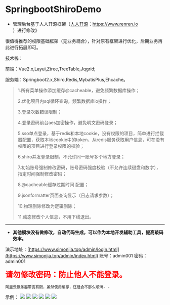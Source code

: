 # SpringbootShiroDemo


- 管理后台基于人人开源框架（[人人开源](https://www.renren.io)：https://www.renren.io ）进行修改》

很值得推荐的权限基础框架（无业务耦合），针对原有框架进行优化，后期业务再此进行拓展即可。

技术栈：

前端：Vue2.x,Layui,Ztree,TreeTable,Jqgrid;

服务端：Springboot2.x,Shiro,Redis,MybatisPlus,Ehcache。
> 1.所有菜单操作添加缓存@cacheable，避免频繁数据库操作；
> 
> 2.优化项目内sql循环查询，频繁数据库io操作；
> 
> 3.登录次数错误限制；
> 
> 4.登录密码前台aes加密操作，避免明文密码登录；
> 
> 5.sso单点登录，基于redis和本地cookie，没有权限的项目，简单进行拦截器配置，获取本地cookie中的token，从redis服务获取用户信息，可在没有权限的项目进行登录权限的校验；
> 
> 6.shiro并发登录限制，不允许同一账号多个地方登录；
> 
> 7.初始账号强制修改密码，账号密码强度校验（不允许连续键盘和数字），指定时间强制修改密码；
> 
> 8.@cacheable缓存过期时间 配置；
> 
> 9.jsonformatter页面查询显示（日志请求参数）；
> 
> 10.物理删除修改为逻辑删除；
> 
> 11.动态修改个人信息，不用下线退出。

----------

- **其他模块没有做修改，自动代码生成，可以作为本地开发辅助工具，提高敲码效率。**

演示地址：[https://www.simonjia.top/admin/login.html](https://www.simonjia.top/admin/index.html) 
账号：admin001
密码：admin001

<font size=5 color=red>**请勿修改密码：防止他人不能登录。**</font>

    阿里云服务器带宽有限，虽然使用缓存，还是会不那么顺滑- -
示例：
![](http://www.simonjia.top:8082/appimages/admin_head/%E5%9B%BE%E7%89%875.png)
![](http://www.simonjia.top:8082/appimages/admin_head/%E5%9B%BE%E7%89%876.png)
![](http://www.simonjia.top:8082/appimages/admin_head/%E5%9B%BE%E7%89%871.png)
![](http://www.simonjia.top:8082/appimages/admin_head/%E5%9B%BE%E7%89%872.png)
![](http://www.simonjia.top:8082/appimages/admin_head/%E5%9B%BE%E7%89%873.png)
![](http://www.simonjia.top:8082/appimages/admin_head/%E5%9B%BE%E7%89%874.png)
